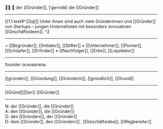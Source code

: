 👨‍💼 🔵 der [[Gründer]], [ˈɡʁʏndɐ]
die [[Gründer]]

---
[[1.1 text#^2|(q)]] Unter ihnen sind auch viele Gründerinnen und [[Gründer]] von Startups – jungen Unternehmen mit besonders innovativen [[Geschäftsideen]]. ^2

---
= [[Begründer]], [[Initiator]], [[Stifter]]
≈ [[Unternehmer]], [[Pionier]], [[Schöpfer]], [[Erfinder]]
≠ [[Nachfolger]], [[Erbe]], [[Liquidator]]

---
founder
основатель

---
[[gründen]], [[Gründung]], [[Gründerin]], [[gründlich]], [[Grund]]

---
[[Gründ]]|[[er]]
[[Gründer]]

---
N: der [[Gründer]], die [[Gründer]]  
A: den [[Gründer]], die [[Gründer]]  
G: des [[Gründers]], der [[Gründer]]  
D: dem [[Gründer]], den [[Gründern]]
, [[Geschäftsidee]], [[Wegbereiter]]